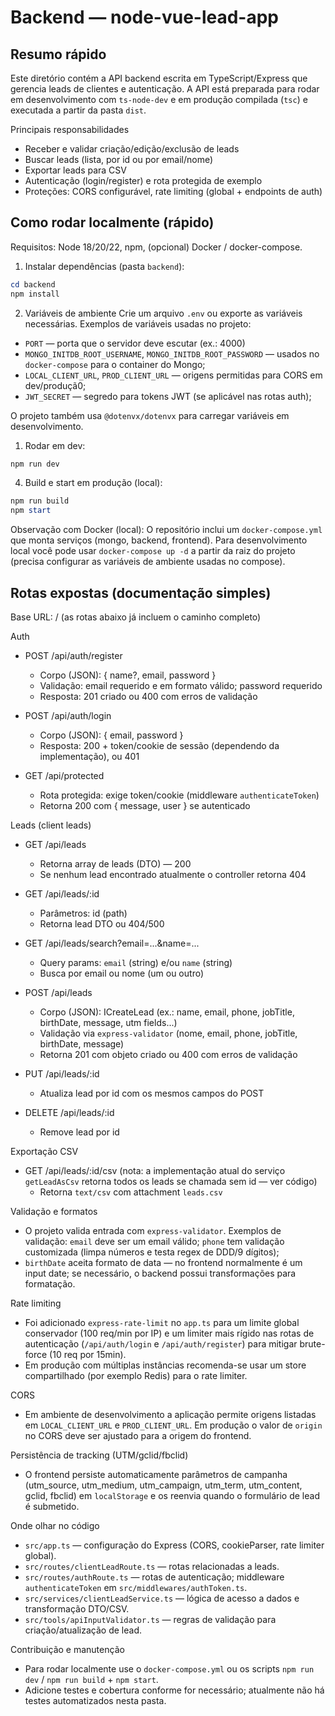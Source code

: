 
# Backend — node-vue-lead-app

Resumo rápido
-------------
Este diretório contém a API backend escrita em TypeScript/Express que gerencia leads de clientes e autenticação. A API está preparada para rodar em desenvolvimento com `ts-node-dev` e em produção compilada (`tsc`) e executada a partir da pasta `dist`.

Principais responsabilidades
- Receber e validar criação/edição/exclusão de leads
- Buscar leads (lista, por id ou por email/nome)
- Exportar leads para CSV
- Autenticação (login/register) e rota protegida de exemplo
- Proteções: CORS configurável, rate limiting (global + endpoints de auth)

Como rodar localmente (rápido)
------------------------------
Requisitos: Node 18/20/22, npm, (opcional) Docker / docker-compose.

1) Instalar dependências (pasta `backend`):

```powershell
cd backend
npm install
```

2) Variáveis de ambiente
Crie um arquivo `.env` ou exporte as variáveis necessárias. Exemplos de variáveis usadas no projeto:

- `PORT` — porta que o servidor deve escutar (ex.: 4000)
- `MONGO_INITDB_ROOT_USERNAME`, `MONGO_INITDB_ROOT_PASSWORD` — usados no `docker-compose` para o container do Mongo;
- `LOCAL_CLIENT_URL`, `PROD_CLIENT_URL` — origens permitidas para CORS em dev/produçã0;
- `JWT_SECRET` — segredo para tokens JWT (se aplicável nas rotas auth);

O projeto também usa `@dotenvx/dotenvx` para carregar variáveis em desenvolvimento.

1) Rodar em dev:

```powershell
npm run dev
```

4) Build e start em produção (local):

```powershell
npm run build
npm start
```

Observação com Docker (local):
O repositório inclui um `docker-compose.yml` que monta serviços (mongo, backend, frontend). Para desenvolvimento local você pode usar `docker-compose up -d` a partir da raiz do projeto (precisa configurar as variáveis de ambiente usadas no compose).

Rotas expostas (documentação simples)
----------------------------------
Base URL: / (as rotas abaixo já incluem o caminho completo)

Auth
- POST /api/auth/register
	- Corpo (JSON): { name?, email, password }
	- Validação: email requerido e em formato válido; password requerido
	- Resposta: 201 criado ou 400 com erros de validação

- POST /api/auth/login
	- Corpo (JSON): { email, password }
	- Resposta: 200 + token/cookie de sessão (dependendo da implementação), ou 401

- GET /api/protected
	- Rota protegida: exige token/cookie (middleware `authenticateToken`)
	- Retorna 200 com { message, user } se autenticado

Leads (client leads)
- GET /api/leads
	- Retorna array de leads (DTO) — 200
	- Se nenhum lead encontrado atualmente o controller retorna 404

- GET /api/leads/:id
	- Parâmetros: id (path)
	- Retorna lead DTO ou 404/500

- GET /api/leads/search?email=...&name=...
	- Query params: `email` (string) e/ou `name` (string)
	- Busca por email ou nome (um ou outro)

- POST /api/leads
	- Corpo (JSON): ICreateLead (ex.: name, email, phone, jobTitle, birthDate, message, utm fields...)
	- Validação via `express-validator` (nome, email, phone, jobTitle, birthDate, message)
	- Retorna 201 com objeto criado ou 400 com erros de validação

- PUT /api/leads/:id
	- Atualiza lead por id com os mesmos campos do POST

- DELETE /api/leads/:id
	- Remove lead por id

Exportação CSV
- GET /api/leads/:id/csv  (nota: a implementação atual do serviço `getLeadAsCsv` retorna todos os leads se chamada sem id — ver código)
	- Retorna `text/csv` com attachment `leads.csv`

Validação e formatos
- O projeto valida entrada com `express-validator`. Exemplos de validação: `email` deve ser um email válido; `phone` tem validação customizada (limpa números e testa regex de DDD/9 dígitos);
- `birthDate` aceita formato de data — no frontend normalmente é um input date; se necessário, o backend possui transformações para formatação.

Rate limiting
- Foi adicionado `express-rate-limit` no `app.ts` para um limite global conservador (100 req/min por IP) e um limiter mais rígido nas rotas de autenticação (`/api/auth/login` e `/api/auth/register`) para mitigar brute-force (10 req por 15min).
- Em produção com múltiplas instâncias recomenda-se usar um store compartilhado (por exemplo Redis) para o rate limiter.

CORS
- Em ambiente de desenvolvimento a aplicação permite origens listadas em `LOCAL_CLIENT_URL` e `PROD_CLIENT_URL`. Em produção o valor de `origin` no CORS deve ser ajustado para a origem do frontend.

Persistência de tracking (UTM/gclid/fbclid)
- O frontend persiste automaticamente parâmetros de campanha (utm_source, utm_medium, utm_campaign, utm_term, utm_content, gclid, fbclid) em `localStorage` e os reenvia quando o formulário de lead é submetido.

Onde olhar no código
- `src/app.ts` — configuração do Express (CORS, cookieParser, rate limiter global).
- `src/routes/clientLeadRoute.ts` — rotas relacionadas a leads.
- `src/routes/authRoute.ts` — rotas de autenticação; middleware `authenticateToken` em `src/middlewares/authToken.ts`.
- `src/services/clientLeadService.ts` — lógica de acesso a dados e transformação DTO/CSV.
- `src/tools/apiInputValidator.ts` — regras de validação para criação/atualização de lead.

Contribuição e manutenção
- Para rodar localmente use o `docker-compose.yml` ou os scripts `npm run dev` / `npm run build` + `npm start`.
- Adicione testes e cobertura conforme for necessário; atualmente não há testes automatizados nesta pasta.

